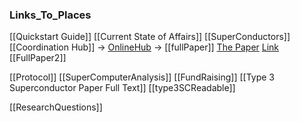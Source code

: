 ### Links_To_Places

[[Quickstart Guide]]
[[Current State of Affairs]]
[[SuperConductors]]
[[Coordination Hub]]
-> [OnlineHub](https://eirifu.wordpress.com/2023/07/30/lk-99-superconductor-summary/)
-> [[fullPaper]]
[The Paper](https://arxiv.org/abs/2307.12037)
[Link](https://arxiv.org/pdf/2307.12037.pdf)
[[FullPaper2]]

[[Protocol]]
[[SuperComputerAnalysis]]
[[FundRaising]]
[[Type 3 Superconductor Paper Full Text]]
[[type3SCReadable]]

[[ResearchQuestions]]